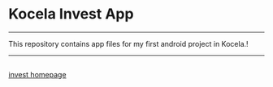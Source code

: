 # Kocela Invest App

---
This repository contains app files for my first android project in Kocela.!


---
##
[invest homepage](https://github.com/pronepoet/invest-app/assets/57399047/07643ad6-0421-48c6-8f50-85291940cacd)
